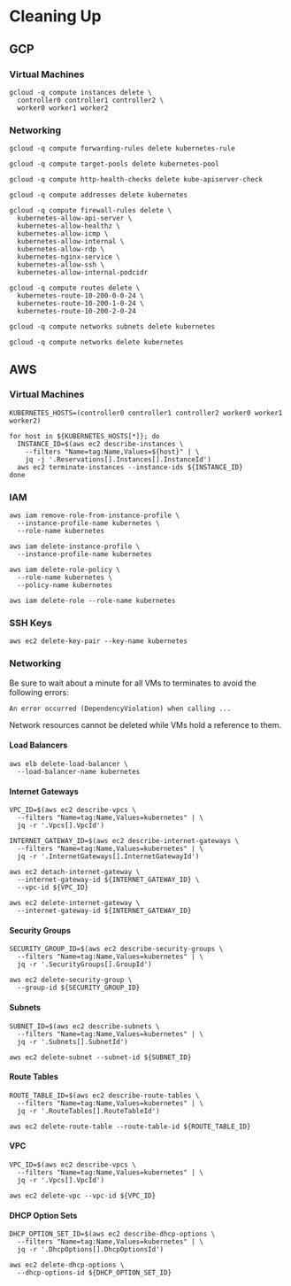 # Cleaning Up

## GCP

### Virtual Machines

```
gcloud -q compute instances delete \
  controller0 controller1 controller2 \
  worker0 worker1 worker2
```

### Networking

```
gcloud -q compute forwarding-rules delete kubernetes-rule
```

```
gcloud -q compute target-pools delete kubernetes-pool
```

```
gcloud -q compute http-health-checks delete kube-apiserver-check
```

```
gcloud -q compute addresses delete kubernetes
```


```
gcloud -q compute firewall-rules delete \
  kubernetes-allow-api-server \
  kubernetes-allow-healthz \
  kubernetes-allow-icmp \
  kubernetes-allow-internal \
  kubernetes-allow-rdp \
  kubernetes-nginx-service \
  kubernetes-allow-ssh \
  kubernetes-allow-internal-podcidr
```

```
gcloud -q compute routes delete \
  kubernetes-route-10-200-0-0-24 \
  kubernetes-route-10-200-1-0-24 \
  kubernetes-route-10-200-2-0-24
```

```
gcloud -q compute networks subnets delete kubernetes
```

```
gcloud -q compute networks delete kubernetes
```


## AWS

### Virtual Machines

```
KUBERNETES_HOSTS=(controller0 controller1 controller2 worker0 worker1 worker2)
```

```
for host in ${KUBERNETES_HOSTS[*]}; do
  INSTANCE_ID=$(aws ec2 describe-instances \
    --filters "Name=tag:Name,Values=${host}" | \
    jq -j '.Reservations[].Instances[].InstanceId')
  aws ec2 terminate-instances --instance-ids ${INSTANCE_ID}
done
```

### IAM

```
aws iam remove-role-from-instance-profile \
  --instance-profile-name kubernetes \
  --role-name kubernetes
```

```
aws iam delete-instance-profile \
  --instance-profile-name kubernetes
```

```
aws iam delete-role-policy \
  --role-name kubernetes \
  --policy-name kubernetes
```

```
aws iam delete-role --role-name kubernetes
```

### SSH Keys

```
aws ec2 delete-key-pair --key-name kubernetes
```

### Networking

Be sure to wait about a minute for all VMs to terminates to avoid the following errors:

```
An error occurred (DependencyViolation) when calling ...
```

Network resources cannot be deleted while VMs hold a reference to them.

#### Load Balancers

```
aws elb delete-load-balancer \
  --load-balancer-name kubernetes
```

#### Internet Gateways

```
VPC_ID=$(aws ec2 describe-vpcs \
  --filters "Name=tag:Name,Values=kubernetes" | \
  jq -r '.Vpcs[].VpcId')
```

```
INTERNET_GATEWAY_ID=$(aws ec2 describe-internet-gateways \
  --filters "Name=tag:Name,Values=kubernetes" | \
  jq -r '.InternetGateways[].InternetGatewayId')
```

```
aws ec2 detach-internet-gateway \
  --internet-gateway-id ${INTERNET_GATEWAY_ID} \
  --vpc-id ${VPC_ID}
```

```
aws ec2 delete-internet-gateway \
  --internet-gateway-id ${INTERNET_GATEWAY_ID}
```

#### Security Groups

```
SECURITY_GROUP_ID=$(aws ec2 describe-security-groups \
  --filters "Name=tag:Name,Values=kubernetes" | \
  jq -r '.SecurityGroups[].GroupId')
```

```
aws ec2 delete-security-group \
  --group-id ${SECURITY_GROUP_ID}
```

#### Subnets

```
SUBNET_ID=$(aws ec2 describe-subnets \
  --filters "Name=tag:Name,Values=kubernetes" | \
  jq -r '.Subnets[].SubnetId')
```

```
aws ec2 delete-subnet --subnet-id ${SUBNET_ID}
```

#### Route Tables

```
ROUTE_TABLE_ID=$(aws ec2 describe-route-tables \
  --filters "Name=tag:Name,Values=kubernetes" | \
  jq -r '.RouteTables[].RouteTableId')
```

```
aws ec2 delete-route-table --route-table-id ${ROUTE_TABLE_ID}
```

#### VPC

```
VPC_ID=$(aws ec2 describe-vpcs \
  --filters "Name=tag:Name,Values=kubernetes" | \
  jq -r '.Vpcs[].VpcId')
```

```
aws ec2 delete-vpc --vpc-id ${VPC_ID}
```

#### DHCP Option Sets

```
DHCP_OPTION_SET_ID=$(aws ec2 describe-dhcp-options \
  --filters "Name=tag:Name,Values=kubernetes" | \
  jq -r '.DhcpOptions[].DhcpOptionsId')
```

```
aws ec2 delete-dhcp-options \
  --dhcp-options-id ${DHCP_OPTION_SET_ID}
```
